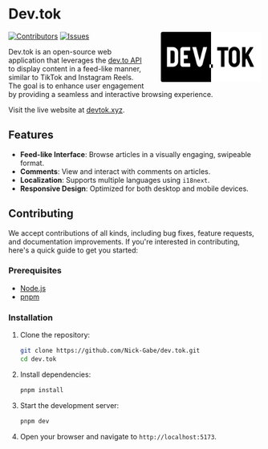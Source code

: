 # Dev.tok

<img align="right" src="public/logo-full.svg" width="200" alt="Dev.tok logo" style="margin-left: 30px" />


[![Contributors](https://img.shields.io/github/contributors/Nick-Gabe/dev.tok)](https://github.com/Nick-Gabe/dev.tok/graphs/contributors)
[![Issues](https://img.shields.io/github/issues/Nick-Gabe/dev.tok)](https://github.com/Nick-Gabe/dev.tok/issues)

Dev.tok is an open-source web application that leverages the [dev.to API](https://developers.forem.com/api) to display content in a feed-like manner, similar to TikTok and Instagram Reels. The goal is to enhance user engagement by providing a seamless and interactive browsing experience.

Visit the live website at [devtok.xyz](https://devtok.xyz/).

## Features

- **Feed-like Interface**: Browse articles in a visually engaging, swipeable format.
- **Comments**: View and interact with comments on articles.
- **Localization**: Supports multiple languages using `i18next`.
- **Responsive Design**: Optimized for both desktop and mobile devices.

## Contributing

We accept contributions of all kinds, including bug fixes, feature requests, and documentation improvements. If you're interested in contributing, here's a quick guide to get you started:

### Prerequisites

- [Node.js](https://nodejs.org/)
- [pnpm](https://pnpm.io/)

### Installation

1. Clone the repository:
    ```sh
    git clone https://github.com/Nick-Gabe/dev.tok.git
    cd dev.tok
    ```

2. Install dependencies:
    ```sh
    pnpm install
    ```

3. Start the development server:
    ```sh
    pnpm dev
    ```

4. Open your browser and navigate to `http://localhost:5173`.
